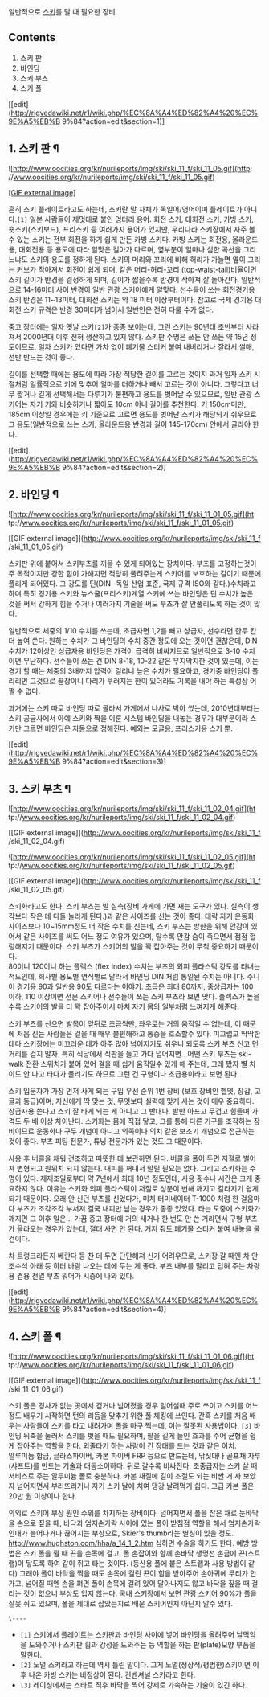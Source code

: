 일반적으로 [스키](%EC%8A%A4%ED%82%A4.md)를 탈 때 필요한 장비.

## Contents

    

1. 스키 판 
2. 바인딩 
3. 스키 부츠 
4. 스키 폴 

[[edit](http://rigvedawiki.net/r1/wiki.php/%EC%8A%A4%ED%82%A4%20%EC%9E%A5%EB%B
9%84?action=edit&section=1)]

## 1. 스키 판 ¶

![http://www.oocities.org/kr/nurileports/img/ski/ski_11_f/ski_11_05.gif](http:
//www.oocities.org/kr/nurileports/img/ski/ski_11_f/ski_11_05.gif)

[[GIF external
image]](http://www.oocities.org/kr/nurileports/img/ski/ski_11_f/ski_11_05.gif)

  
흔히 스키 플레이트라고도 하는데, 스키란 말 자체가 독일어/영어이며 플레이트가 아니다.`[1]` 일본 사람들이 제멋대로 붙인 엉터리 용어.
회전 스키, 대회전 스키, 카빙 스키, 숏스키(스키보드), 프리스키 등 여러가지 용어가 있지만, 우리나라 스키장에서 자주 볼 수 있는 스키는
전부 회전을 하기 쉽게 만든 카빙 스키다. 카빙 스키는 회전용, 올라운드용, 대회전용 등 용도에 따라 알맞은 길아가 다르며, 옆부분이 얼마나
심한 곡선을 그리느냐도 스키의 용도를 정하게 된다. 스키의 머리와 꼬리에 비해 허리가 가늘면 옆이 그리는 커브가 작아져서 회전이 쉽게 되며,
같은 머리-허리-꼬리 (top-waist-tail)비율이면 스키 길이가 반경을 결정하게 되며, 길이가 짧을수록 반경이 작아져 잘 돌아간다.
일반적으로 14-16미터 사이 반경이 일반 관광 스키어에게 알맞다. 선수들이 쓰는 회전경기용 스키 반경은 11~13미터, 대회전 스키는 약
18 미터 이상부터이다. 참고로 국제 경기용 대회전 스키 규격은 반경 30미터가 넘어서 일반인은 전혀 다룰 수가 없다.

  

중고 장터에는 일자 옛날 스키`[2]`가 종종 보이는데, 그런 스키는 90년대 초반부터 사라져서 2000년대 이후 전혀 생산하고 있지 않다.
스키판 수명은 쓰든 안 쓰든 약 15년 정도이므로, 일자 스키가 있다면 가차 없이 폐기물 스티커 붙여 내버리거나 잘라서 썰매, 선반 반드는
것이 좋다.

  
  

길이를 선택할 때에는 용도에 따라 가장 적당한 길이를 고르는 것이지 과거 일자 스키 시절처럼 일률적으로 키에 맞추어 얼마를 더하거나 빼서
고르는 것이 아니다. 그렇다고 너무 짧거나 길게 선택해서는 다루기가 불편하고 용도를 벗어날 수 있으므로, 일반 관광 스키어는 자기 키와
비슷하거나 짧아도 10cm 이내 길이를 추천한다. 키 150cm미만, 185cm 이상일 경우에는 키 기준으로 고르면 용도를 벗어난 스키가
해당되기 쉬우므로 그 용도(일반적으로 쓰는 스키, 올라운드용 반경과 길이 145-170cm) 안에서 골라야 한다.

[[edit](http://rigvedawiki.net/r1/wiki.php/%EC%8A%A4%ED%82%A4%20%EC%9E%A5%EB%B
9%84?action=edit&section=2)]

## 2. 바인딩 ¶

![http://www.oocities.org/kr/nurileports/img/ski/ski_11_f/ski_11_01_05.gif](ht
tp://www.oocities.org/kr/nurileports/img/ski/ski_11_f/ski_11_01_05.gif)

[[GIF external image]](http://www.oocities.org/kr/nurileports/img/ski/ski_11_f
/ski_11_01_05.gif)

  
스키판 위에 붙어서 스키부츠를 끼울 수 있게 되어있는 장치이다. 부츠를 고정하는것이 주 목적이지만 강한 힘이 가해지면 적당히 풀려주는게
스키어를 보호하는 길이기 때문에 풀리게 되어있다. 그 강도를 딘(DIN -독일 산업 표준, 국제 규격 ISO와 같다.)수치라고 하며 특히
경기용 스키와 뉴스쿨(프리스키)계열 스키에 쓰는 바인딩은 딘 수치가 높은 것을 써서 강하게 힘을 주거나 여러가지 기술을 써도 부츠가 잘
안풀리도록 하는 것이 많다.

  

일반적으로 체중의 1/10 수치를 쓰는데, 초급자면 1,2를 빼고 상급자, 선수라면 한두 칸 더 높여 쓴다. 원하는 수치가 그 바인딩의 수치
중간 정도에 오는 것이면 괜찮은데, DIN 수치가 12이상인 상급자용 바인딩은 가격이 급격히 비싸지므로 일반적으로 3-10 수치이면
무난하다. 선수들이 쓰는 건 DIN 8-18, 10-22 같은 무지막지한 것이 있는데, 이는 경기 할 때는 체중의 3배까지 압력이 걸리니
높은 수치가 필요하고, 경기중 바인딩이 풀리리면 그것으로 끝장이니 다리가 부러지는 한이 있더라도 기록을 내야 하는 특성상 어쩔 수 없다.

  

과거에는 스키 따로 바인딩 따로 골라서 가게에서 나사로 박아 썼는데, 2010년대부터는 스키 공급사에서 아예 스키와 짝을 이룬 시스템
바인딩을 내놓는 경우가 대부분이라 스키만 고르면 바인딩은 자동으로 정해진다. 예외는 모글용, 프리스키용 스키 뿐.

  

[[edit](http://rigvedawiki.net/r1/wiki.php/%EC%8A%A4%ED%82%A4%20%EC%9E%A5%EB%B
9%84?action=edit&section=3)]

## 3. 스키 부츠 ¶

![http://www.oocities.org/kr/nurileports/img/ski/ski_11_f/ski_11_02_04.gif](ht
tp://www.oocities.org/kr/nurileports/img/ski/ski_11_f/ski_11_02_04.gif)

[[GIF external image]](http://www.oocities.org/kr/nurileports/img/ski/ski_11_f
/ski_11_02_04.gif)

  

![http://www.oocities.org/kr/nurileports/img/ski/ski_11_f/ski_11_02_05.gif](ht
tp://www.oocities.org/kr/nurileports/img/ski/ski_11_f/ski_11_02_05.gif)

[[GIF external image]](http://www.oocities.org/kr/nurileports/img/ski/ski_11_f
/ski_11_02_05.gif)

  
스키화라고도 한다. 스키 부츠는 발 실측(장비 가게에 가면 재는 도구가 있다. 실측이 생각보다 작은 데 다들 놀라게 된다.)과 같은 사이즈를
신는 것이 좋다. 대략 자기 운동화 사이즈보다 10~15mm정도 더 작은 수치를 신는데, 스키 부츠는 방한을 위해 안감이 있어서 같은
사이즈를 써도 어느 정도 여유가 있으며, 탈수록 안감 숨이 죽으면서 점점 헐렁해지기 때문이다. 스키 부츠가 스키어의 발을 꽉 잡아주는 것이
무척 중요하기 때문이다.  
80이니 120이니 하는 플렉스 (flex index) 수치는 부츠의 외피 플라스틱 강도를 타내는 척도인데, 회사별 용도별 연식별로 달라서
바인딩 DIN 처럼 통일된 수치는 아니다. 주니어 경기용 90과 일반용 90도 다르다는 이야기. 초급은 최대 80까지, 중상급자는 100
이하, 110 이상이면 전문 스키어나 선수들이 쓰는 스키 부츠라 보면 맞다. 플렉스가 높을수록 스키어의 발을 더 꽉 잡아주어서 마치 자기
몸의 일부처럼 느껴지게 해준다.

  

스키 부츠를 신으면 발목이 앞뒤로 조금씩만, 좌우로는 거의 움직일 수 없는데, 이 때문에 처음 신는 사람들은 걸을 때 매우 불편해하고 통증을
호소할수 있다. 미끄럽고 딱딱한 데다 스키장에는 미끄러운 데가 아주 많아 넘어지기도 쉬우니 되도록 스키 부츠 신고 먼 거리를 걷지 말자.
특히 식당에서 식판을 들고 가다 넘어지면...어떤 스키 부츠는 ski-walk 전환 스위치가 붙어 있어 걸을 때 쉽게 움직일수 있게 해
주는데, 그래 봤자 별 차이도 안 나고 타다가 풀리기도 하므로 그런 건 구형이나 초급용이라고 보면 된다.  

스키 입문자가 가장 먼저 사게 되는 구입 우선 순위 1번 장비 (보호 장비인 헬멧, 장갑, 고글과 동급)이며, 자신에게 딱 맞는 것,
무엇보다 실력에 맞게 사는 것이 매우 중요하다. 상급자용 쓴다고 스키 잘 타게 되는 게 아니고 그 반대다. 발만 아프고 무겁고 힘들며 가격도
두 배 이상 차이난다. 스키화는 몸에 직접 닿고, 그를 통해 다른 기구를 조작하는 장비이므로 운동화나 구두 개념이 아니고 의족이나 의치 같은
보조기 개념으로 접근하는 것이 좋다. 부츠 피팅 전문가, 튜닝 전문가가 있는 것도 그 때문이다.

  

사용 후 버클을 채워 건조하고 따뜻한 데 보관하면 된다. 버클을 풀어 두면 저절로 벌어져 변형되고 원위치 되지 않는다. 내피를 꺼내서 말릴
필요는 없다. 그리고 스키화는 수명이 있다. 제제조일로부터 약 7년에서 최대 10년 정도인데, 사용 횟수나 시간은 크게 중요하지 않다.
이유는 스키화 외피 플라스틱이 저절로 성분이 변해 깨지고 갈라지기 쉽게 되기 때문이다. 오래 안 신던 부츠를 신었다가, 미치 터미네이터
T-1000 처럼 한 걸음마다 부츠가 조각조각 부서져 결국 내피만 남는 경우가 종종 있었다. 타는 도중에 스키화가 깨지면 그 이후 일은...
가끔 중고 장터에 거의 새거나 한 번도 안 쓴 거라면서 구형 부츠가 올라오는 경우가 있는데, 절대 사면 안 된다. 거저 줘도 폐기물 스티커
붙여 내놓을 물건이다.

  

차 트렁크라든지 베란다 등 찬 데 두면 단단해져 신기 어려우므로, 스키장 갈 때엔 차 안 조수석 아래 등 히터 바람 나오는 데에 두는 게
좋다. 부츠 내부를 말리고 덥혀 주는 차량용 겸용 전열 부츠 워머가 시중에 나와 있다.

[[edit](http://rigvedawiki.net/r1/wiki.php/%EC%8A%A4%ED%82%A4%20%EC%9E%A5%EB%B
9%84?action=edit&section=4)]

## 4. 스키 폴 ¶

![http://www.oocities.org/kr/nurileports/img/ski/ski_11_f/ski_11_01_06.gif](ht
tp://www.oocities.org/kr/nurileports/img/ski/ski_11_f/ski_11_01_06.gif)

[[GIF external image]](http://www.oocities.org/kr/nurileports/img/ski/ski_11_f
/ski_11_01_06.gif)

  
스키 폴은 경사가 없는 곳에서 걷거나 넘어졌을 경우 일어설때 주로 쓰이고 스키를 어느정도 배우기 시작하면 턴의 리듬을 맞추기 위한 폴 체킹에
쓰인다. 간혹 스키를 처음 배우는 사람들이 스키를 타고 내려가며 폴을 마구 찍는데, 이는 잘못된 사용법이다. `[3]` 바인딩 뒤축을 눌러서
스키를 벗을 때도 필요하며, 팔을 길게 늘인 효과를 주어 균형을 쉽게 잡아주는 역할을 한다. 외줄타기 하는 사람이 긴 장대를 드는 것과 같은
이치.  
알루미늄 합금, 글라스파이버, 카본 파이버 FRP 등으로 만드는데, 낚싯대나 골프채 자루(샤프트)를 만드는 기술과 대동소이하다. 뒤로 갈수록
비싸진다. 초중급자는 스키 살 때 서비스로 주는 알루미늄 폴로 충분하다. 카본 재질에 길이 조절도 되는 비싼 거 사 보았자 넘어지면서
부러뜨리거나 자기 스키 날에 치여 댕강 날려먹기 쉽다. 고급 카본 폴은 20만 원 이상이나 한다.

  

의외로 스키어 부상 원인 수위를 차지하는 장비이다. 넘어지면서 폴을 잡은 채로 눈바닥을 손으로 짚을 때, 바닥과 엄지손가락 사이에 있는 폴이
받침점 역할을 해서 엄지손가락 인대가 늘어나거나 끊어지는 부상으로, Skier's thumb라는 별칭이 있을 정도.
<http://www.hughston.com/hha/a_14_1_2.htm> 심하면 수술을 하기도 한다. 예방 방법은 스키 폴을 쥘 때 끈을
손목에 걸고, 폴 손잡이와 함께 손바닥 생명선 손금에 끈(스트랩)이 닿도록 하여 같이 쥐고 타는 것이다. (등산용 폴에 붙은 스트랩과 사용
방법이 같다) 그래야 폴이 바닥을 찍을 때도 손목에 걸린 끈이 힘을 받아주어 손아귀에 무리가 안 가고, 넘어질 때엔 손을 펴면 폴이 손목에
걸려 있어 달아나지도 않고 바닥을 짚을 때 걸리는 것이 없으니 부상도 입지 않는다. 국내 스키장에서 보면 관광 스키어 90%가 폴을 잘못
쥐고 있으며, 폴을 제대로 잡았는지로 배운 스키어인지 아닌지 알수 있다.

`\----`

  * `[1]` 스키에서 플레이트는 스키판과 바인딩 사이에 넣어 바인딩을 올려주어 날먹임을 도와주거나 스키판 휨과 강성을 도와주는 등 역할을 하는 판(plate)모양 부품을 말한다.
  * `[2]` 노멀 스키라고 하는데 역시 틀린 말이다. 그게 노멀(정상적/평범한)스키이면 이후 나온 카빙 스키는 비정상이 된다. 컨벤셔널 스키라고 한다.
  * `[3]` 레이싱에서는 스타트 직후 바닥을 찍어 강제로 가속하는 기술이 있긴 하다.

